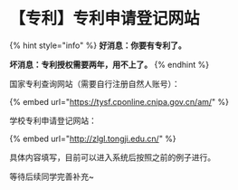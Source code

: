 # 【专利】专利申请登记网站

{% hint style="info" %}
**好消息：你要有专利了。**

**坏消息：专利授权需要两年，用不上了。**
{% endhint %}

国家专利查询网站（需要自行注册自然人账号）：

{% embed url="https://tysf.cponline.cnipa.gov.cn/am/" %}

学校专利申请登记网站：

{% embed url="http://zlgl.tongji.edu.cn/" %}

具体内容填写，目前可以进入系统后按照之前的例子进行。

等待后续同学完善补充\~
